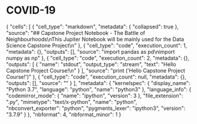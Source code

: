 # COVID-19
{
    "cells": [
        {
            "cell_type": "markdown",
            "metadata": {
                "collapsed": true
            },
            "source": "## Capstone Project Notebook - The Battle of Neighbourhoods\nThis Jupiter Notebook will be mainly used for the Data Science Capstone Project\n"
        },
        {
            "cell_type": "code",
            "execution_count": 1,
            "metadata": {},
            "outputs": [],
            "source": "import pandas as pd\nimport numpy as np"
        },
        {
            "cell_type": "code",
            "execution_count": 2,
            "metadata": {},
            "outputs": [
                {
                    "name": "stdout",
                    "output_type": "stream",
                    "text": "Hello Capstone Project Course!\n"
                }
            ],
            "source": "print ('Hello Capstone Project Course!')"
        },
        {
            "cell_type": "code",
            "execution_count": null,
            "metadata": {},
            "outputs": [],
            "source": ""
        }
    ],
    "metadata": {
        "kernelspec": {
            "display_name": "Python 3.7",
            "language": "python",
            "name": "python3"
        },
        "language_info": {
            "codemirror_mode": {
                "name": "ipython",
                "version": 3
            },
            "file_extension": ".py",
            "mimetype": "text/x-python",
            "name": "python",
            "nbconvert_exporter": "python",
            "pygments_lexer": "ipython3",
            "version": "3.7.9"
        }
    },
    "nbformat": 4,
    "nbformat_minor": 1
} 
